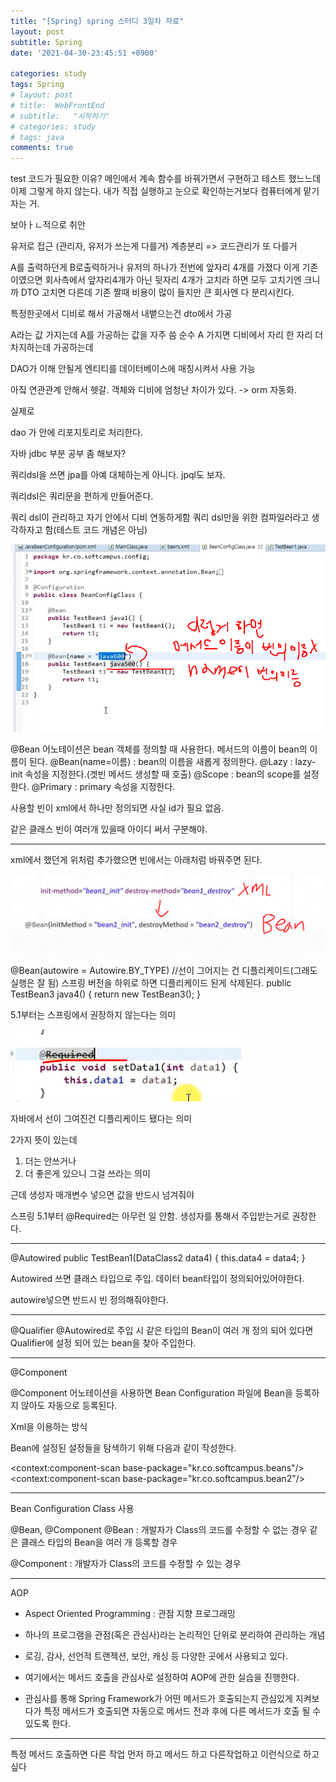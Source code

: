 ```yaml
---
title: "[Spring] spring 스터디 3일차 자료"
layout: post
subtitle: Spring
date: '2021-04-30-23:45:51 +0900'

categories: study
tags: Spring
# layout: post
# title:  WebFrontEnd
# subtitle:   "시작하기"
# categories: study
# tags: java
comments: true
---
```


test 코드가 필요한 이유?
메인에서 계속 함수를 바꿔가면서 구현하고 테스트 했느느데 이제 그렇게 하지 않는다.
내가 직접 실행하고 눈으로 확인하는거보다 컴퓨터에게 맡기자는 거.

보아ㅏㄴ적으로 취안


유저로 접근 (관리자, 유저가 쓰는게 다를거)
계층분리 => 코드관리가 또 다를거

A를 출력하던게 B로출력하거나 유저의 하나가 전번에 앞자리 4개를 가졌다 이게 기존이였으면 회사측에서 앞자리4개가 아닌 뒷자리 4개가 고치라 하면
모두 고치기엔 크니까
DTO 고치면 다른데 기존 짤때 비용이 많이 들지만 큰 회사엔 다 분리시킨다.

특정한곳에서 디비로 해서 가공해서 내뱉으는건 dto에서 가공

A라는 값 가지는데 A를 가공하는 값을 자주 씀
순수 A 가지면 디비에서 자리 한 자리 더 차지하는데
가공하는데


DAO가 이해 안될게
엔티티를 데이터베이스에 매칭시켜서 사용 가능

아짘 연관관계 안해서 헷갈.
객체와 디비에 엄청난 차이가 있다. -> orm 자동화.

실제로

dao 가 안에 리포지토리로 처리한다.

자바 jdbc 부분 공부 좀 해보자?


쿼리dsl을 쓰면 jpa를 아예 대체하는게 아니다.
jpql도 보자.

쿼리dsl은 쿼리문을 편하게 만들어준다.

쿼리 dsl이 관리하고 자기 안에서 디비 연동하게함
쿼리 dsl만을 위한 컴파일러라고 생각하자고 함(테스트 코드 개념은 아님)



![20210501_142858](/assets/20210501_142858.png)


@Bean 어노테이션은 bean 객체를 정의할 때 사용한다.
메서드의 이름이 bean의 이름이 된다.
@Bean(name=이름) : bean의 이름을 새롭게 정의한다.
@Lazy : lazy-init 속성을 지정한다.(겟빈 메서드 생성할 때 호출)
@Scope : bean의 scope를 설정한다.
@Primary : primary 속성을 지정한다.


사용할 빈이 xml에서 하나만 정의되면 사실 id가 필요 없음.

같은 클래스 빈이 여러개 있을때 아이디 써서 구분해야.


---

xml에서 했던게 위처럼 추가했으면
빈에서는 아래처럼 바꿔주면 된다.


![20210501_150304](/assets/20210501_150304.png)

@Bean(autowire = Autowire.BY_TYPE)
	//선이 그어지는 건 디플리케이드(그래도 실행은 잘 됨) 스프링 버전을 하위로 하면 디플리케이드 된게 삭제된다.
	public TestBean3 java4() {
		return new TestBean3();
	}

5.1부터는 스프링에서 권장하지 않는다는 의미



![20210501_153541](/assets/20210501_153541.png)

자바에서 선이 그여진건 디플리케이드 됐다는 의미

2가지 뜻이 있는데
1. 더는 안쓰거나
2. 더 좋은게 있으니 그걸 쓰라는 의미

근데 생성자 매개변수 넣으면  값을 반드시 넘겨줘야

스프링 5.1부터 @Required는 아무런 일 안함.
생성자를 통해서 주입받는거로 권장한다.


---

@Autowired
public TestBean1(DataClass2 data4) {
	this.data4 = data4;
}


Autowired 쓰면 클래스 타입으로 주입. 데이터 bean타입이 정의되어있어야한다.

autowire넣으면 반드시 빈 정의해줘야한다.

----


@Qualifier
@Autowired로 주입 시 같은 타입의 Bean이 여러 개 정의 되어 있다면 Qualifier에 설정 되어 있는 bean을 찾아 주입한다.


-----


@Component

@Component 어노테이션을 사용하면 Bean Configuration 파일에 Bean을 등록하지 않아도 자동으로 등록된다.


Xml을 이용하는 방식

Bean에 설정된 설정들을 탐색하기 위해 다음과 같이 작성한다.

<context:component-scan base-package="kr.co.softcampus.beans"/>
<context:component-scan base-package="kr.co.softcampus.bean2"/>


------


Bean Configuration Class 사용


@Bean, @Component
@Bean : 개발자가 Class의 코드를 수정할 수 없는 경우
               같은 클래스 타입의 Bean을 여러 개 등록할 경우

@Component : 개발자가 Class의 코드를 수정할 수 있는 경우


-----

AOP

- Aspect Oriented Programming : 관점 지향 프로그래밍

- 하나의 프로그램을 관점(혹은 관심사)라는 논리적인 단위로 분리하여 관리하는 개념

- 로깅, 감사, 선언적 트랜젝션, 보안, 캐싱 등 다양한 곳에서 사용되고 있다.

- 여기에서는 메서드 호출을 관심사로 설정하여 AOP에 관한 실습을 진행한다.

- 관심사를 통해 Spring Framework가 어떤 메서드가 호출되는지 관심있게 지켜보다가 특정 메서드가 호출되면 자동으로 메서드 전과 후에 다른 메서드가 호출 될 수 있도록 한다.


---

특정 메서드 호출하면 다른 작업 먼저 하고 메서드 하고 다른작업하고 이런식으로 하고 싶다
